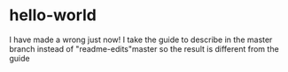 # hello-world

I have made a wrong just now!
I take the guide to describe in the master branch instead of "readme-edits"master
so the result is different from the guide
